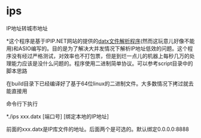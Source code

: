 # ips
IP地址转城市地址

*这个程序是基于IPIP.NET网站的提供的[datx文件解析程序](https://github.com/17mon/c)(然而这玩意儿好像不能用)和ASIO编写的。目的是为了解决大并发情况下解析IP地址低效的问题。这个程序没有经过严格测试，对效率也不打包票，但是到烂一点儿的机器上每秒几万的处理能力应该是没什么问题的。程序使用二进制简单协议。可以参考script目录中的脚本思路


在build目录下已经编译好了基于64位linux的二进制文件。大多数情况下拷过就去能直接用

命令行下执行

*./ips xxx.datx [端口号] [绑定本地的IP地址]

前面的xxx.datx是IP库文件的地址。后面两个是可选的。默认绑定0.0.0.0:8888


